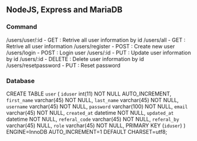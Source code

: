 ## NodeJS, Express and MariaDB

### Command
/users/user/:id - GET : Retrive all user information by id
/users/all - GET : Retrive all user information
/users/register - POST : Create new user
/users/login - POST : Login user
/users/:id - PUT : Update user information by id
/users/:id - DELETE : Delete user information by id
/users/resetpassword - PUT : Reset password

### Database
CREATE TABLE `user` (
  `iduser` int(11) NOT NULL AUTO_INCREMENT,
  `first_name` varchar(45) NOT NULL,
  `last_name` varchar(45) NOT NULL,
  `username` varchar(45) NOT NULL,
  `password` varchar(100) NOT NULL,
  `email` varchar(45) NOT NULL,
  `created_at` datetime NOT NULL,
  `updated_at` datetime NOT NULL,
  `referal_code` varchar(45) NOT NULL,
  `referal_by` varchar(45) NULL,
  `role` varchar(45) NOT NULL,
  PRIMARY KEY (`iduser`)
) ENGINE=InnoDB AUTO_INCREMENT=1 DEFAULT CHARSET=utf8;